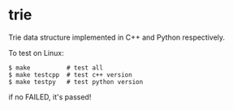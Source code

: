 # trie

Trie data structure implemented in C++ and Python respectively.

To test on Linux:

```shell
$ make          # test all
$ make testcpp  # test c++ version
$ make testpy   # test python version
```

if no FAILED, it's passed!

